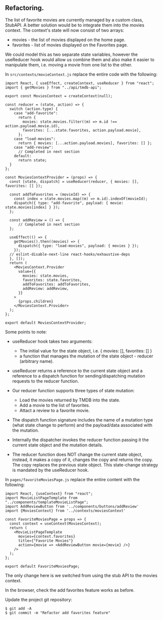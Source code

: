 ## Refactoring.

The list of favorite movies are currently managed by a custom class, StubAPI. A better solution would be to integrate them into the movies context. The context's state will now consist of two arrays:

+ movies - the list of movies displayed on the home page.
+ favorites - list of movies displayed on the Favorites page.

We could model this as two separate state variables, however the useReducer hook would allow us combine them and also make it easier to manipulate them, i.e. moving a movie from one list to the other.

In `src/contexts/movieContext.js` replace the entire code with the following:

~~~
import React, { useEffect, createContext, useReducer } from "react";
import { getMovies } from "../api/tmdb-api";

export const MoviesContext = createContext(null);

const reducer = (state, action) => {
  switch (action.type) {
    case "add-favorite":
      return {
        movies: state.movies.filter((m) => m.id !== action.payload.movie.id),
        favorites: [...state.favorites, action.payload.movie],
      };
    case "load-movies":
      return { movies: [...action.payload.movies], favorites: [] };
    case "add-review":
      // Completed in next section
    default:
      return state;
  }
};

const MoviesContextProvider = (props) => {
  const [state, dispatch] = useReducer(reducer, { movies: [], favorites: [] });

  const addToFavorites = (movieId) => {
    const index = state.movies.map((m) => m.id).indexOf(movieId);
    dispatch({ type: "add-favorite", payload: { movie: state.movies[index] } });
  };

  const addReview = () => {
      // Completed in next section
  };

  useEffect(() => {
    getMovies().then((movies) => {
      dispatch({ type: "load-movies", payload: { movies } });
    });
  // eslint-disable-next-line react-hooks/exhaustive-deps
  }, []);
  return (
    <MoviesContext.Provider
      value={{
        movies: state.movies,
        favorites: state.favorites,
        addToFavorites: addToFavorites,
        addReview: addReview,
      }}
    >
      {props.children}
    </MoviesContext.Provider>
  );
};

export default MoviesContextProvider;
~~~
Some points to note:

+ useReducer hook takes two arguments:

    + The initial value for the state object, i.e.
{ movies: [], favorites: [] }
    + a function that manages the mutation of the state object - reducer (arbitrary name).

+ useReducer returns a reference to the current state object and a reference to a dispatch function for sending/dispatching mutation requests to the reducer function.
+ Our reducer function supports three types of state mutation:

    + Load the movies returned by TMDB into the state.
    + Add a movie to the list of favorites.
    + Attact a review to a favorite movie.

+ The dispatch function signature includes the name of a mutation type (what state change to perform) and the payload/data associated with the mutation.
+ Internally the dispatcher invokes the reducer function passing it the current state object and the mutation details.
+ The reducer function does NOT change the current state object, instead, it makes a copy of it, changes the copy and returns the copy. The copy replaces the previous state object. This state-change strategy is mandated by the useReducer hook.

In `pages/favoriteMoviesPage.js` replace the entire content with the following:
~~~
import React, {useContext} from "react";
import MovieListPageTemplate from "../components/templateMovieListPage";
import AddReviewButton from '../components/buttons/addReview'
import {MoviesContext} from '../contexts/moviesContext'
 
const FavoriteMoviesPage = props => {
  const context = useContext(MoviesContext);
  return (
    <MovieListPageTemplate
      movies={context.favorites}
      title={"Favorite Movies"}
      action={movie => <AddReviewButton movie={movie} />}
    />
  );
};

export default FavoriteMoviesPage;
~~~
The only change here is we switched from using the stub API to the movies context.

In the browser, check the add favorites feature works as before.

Update the project git repository:
~~~
$ git add -A
$ git commit -m "Refactor add favorites feature"
~~~